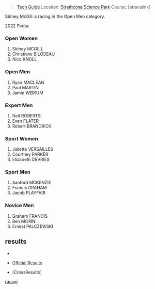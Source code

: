
> [Tech Guide](https://www.albertabicycle.ab.ca/uploads/files/Velocity-CX-Tech-Guide-2023_v3.pdf)
> Location: [Strathcona Science Park](strathconasciencepark.md)
> Course: [stravalink]

Sidney McGill is racing in the Open Men category.


2022 Podia:
### Open Women

1. Sidney MCGILL
2. Christiane BILODEAU
3. Nico KNOLL
### Open Men

1. Ryan MACLEAN
2. Paul MARTIN
3. Jamie WEIKUM

### Expert Men

1. Neil ROBERTS
2. Evan FLATER
3. Robert BRANDRICK

### Sport Women

1. Juliette VERSAILLES
2. Courtney PARKER
3. Elizabeth DEVRIES

### Sport Men

1. Sanford MCKENZIE
2. Francis GRAHAM
3. Jacob PLAYFAIR

### Novice Men

1. Graham FRANCIS
2. Ben MORIN
3. Ernest PALCZEWSKI

## results
* 

* [Official Results](https://www.albertabicycle.ab.ca/uploads/files/Final%20Results%20-%202022%20Tubs%20on%20Tubs%20Superduperprestige.pdf)
* [CrossResults]

[racing](racing.md)